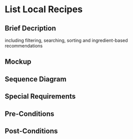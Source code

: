 # List Local Recipes
## Brief Decription
including filtering, searching, sorting and ingredient-based recommendations

## Mockup

## Sequence Diagram

## Special Requirements

## Pre-Conditions

## Post-Conditions
